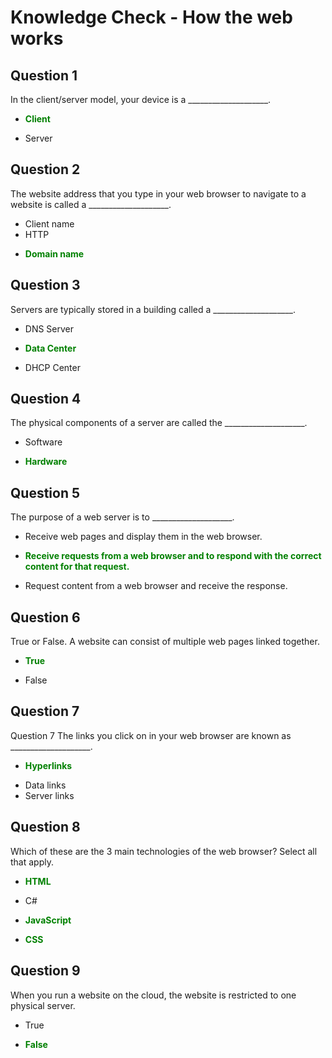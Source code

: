 # **Knowledge Check - How the web works**
<p style = "color: green;"></p>

## **Question 1**
In the client/server model, your device is a ____________________.
- **<p style = "color: green;">Client</p>**
- Server
## **Question 2**
The website address that you type in your web browser to navigate to a website is called a ____________________.
- Client name
- HTTP
- **<p style = "color: green;">Domain name</p>**
## **Question 3**
Servers are typically stored in a building called a ____________________.
- DNS Server
- **<p style = "color: green;">Data Center</p>**
- DHCP Center
## **Question 4**
The physical components of a server are called the ____________________.
- Software
- **<p style = "color: green;">Hardware</p>**
## **Question 5**
The purpose of a web server is to ____________________.
- Receive web pages and display them in the web browser.
- **<p style = "color: green;">Receive requests from a web browser and to respond with the correct content for that request.</p>**
- Request content from a web browser and receive the response.
## **Question 6**
True or False. A website can consist of multiple web pages linked together.
- **<p style = "color: green;">True</p>**
- False
## **Question 7**
Question 7
The links you click on in your web browser are known as ____________________.
- **<p style = "color: green;">Hyperlinks</p>**
- Data links
- Server links
## **Question 8**
Which of these are the 3 main technologies of the web browser? Select all that apply.
- **<p style = "color: green;">HTML</p>**
- C#
- **<p style = "color: green;">JavaScript</p>**
- **<p style = "color: green;">CSS</p>**
## **Question 9**
When you run a website on the cloud, the website is restricted to one physical server.
- True
- **<p style = "color: green;">False</p>**